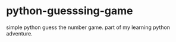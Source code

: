 # python-guesssing-game


simple python guess the number game. part of my learning python adventure.
